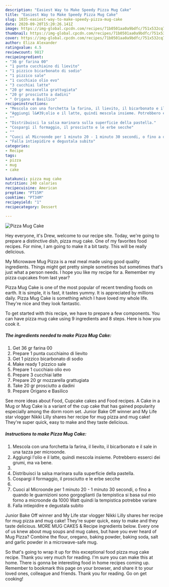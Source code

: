 ```yaml
---
description: "Easiest Way to Make Speedy Pizza Mug Cake"
title: "Easiest Way to Make Speedy Pizza Mug Cake"
slug: 1035-easiest-way-to-make-speedy-pizza-mug-cake
date: 2020-09-20T15:20:26.141Z
image: https://img-global.cpcdn.com/recipes/71b0501aa0a9bdfc/751x532cq70/pizza-mug-cake-recipe-main-photo.jpg
thumbnail: https://img-global.cpcdn.com/recipes/71b0501aa0a9bdfc/751x532cq70/pizza-mug-cake-recipe-main-photo.jpg
cover: https://img-global.cpcdn.com/recipes/71b0501aa0a9bdfc/751x532cq70/pizza-mug-cake-recipe-main-photo.jpg
author: Eliza Alexander
ratingvalue: 4.5
reviewcount: 9817
recipeingredient:
- "36 gr farina 00"
- "1 punta cucchiaino di lievito"
- "1 pizzico bicarbonato di sodio"
- "1 pizzico sale"
- "1 cucchiaio olio evo"
- "3 cucchiai latte"
- "20 gr mozzarella grattugiata"
- "20 gr prosciutto a dadini"
- " Origano e Basilico"
recipeinstructions:
- "Mescola con una forchetta la farina, il lievito, il bicarbonato e il sale in una tazza per microonde."
- "Aggiungi l&#39;olio e il latte, quindi mescola insieme. Potrebbero esserci dei grumi, ma va bene."
- ""
- "Distribuisci la salsa marinara sulla superficie della pastella."
- "Cospargi il formaggio, il prosciutto e le erbe secche"
- ""
- "Cuoci al Microonde per 1 minuto 20 - 1 minuto 30 secondi, o fino a quando le guarnizioni sono gorgoglianti (la tempistica si basa sul mio forno a microonde da 1000 Watt quindi la tempistica potrebbe variare"
- "Falla intiepidire e degustala subito"
categories:
- Recipe
tags:
- pizza
- mug
- cake

katakunci: pizza mug cake 
nutrition: 240 calories
recipecuisine: American
preptime: "PT15M"
cooktime: "PT34M"
recipeyield: "1"
recipecategory: Dessert

---
```



![Pizza Mug Cake](https://img-global.cpcdn.com/recipes/71b0501aa0a9bdfc/751x532cq70/pizza-mug-cake-recipe-main-photo.jpg)

Hey everyone, it's Drew, welcome to our recipe site. Today, we're going to prepare a distinctive dish, pizza mug cake. One of my favorites food recipes. For mine, I am going to make it a bit tasty. This will be really delicious.

My Microwave Mug Pizza is a real meal made using good quality ingredients. Things might get pretty simple sometimes but sometimes that&#39;s just what a person needs. I hope you like my recipe for a. Remember my pizza cupcakes from last year?

Pizza Mug Cake is one of the most popular of recent trending foods on earth. It is simple, it is fast, it tastes yummy. It is appreciated by millions daily. Pizza Mug Cake is something which I have loved my whole life. They're nice and they look fantastic.


To get started with this recipe, we have to prepare a few components. You can have pizza mug cake using 9 ingredients and 8 steps. Here is how you cook it.

<!--inarticleads1-->

##### The ingredients needed to make Pizza Mug Cake:

1. Get 36 gr farina 00
1. Prepare 1 punta cucchiaino di lievito
1. Get 1 pizzico bicarbonato di sodio
1. Make ready 1 pizzico sale
1. Prepare 1 cucchiaio olio evo
1. Prepare 3 cucchiai latte
1. Prepare 20 gr mozzarella grattugiata
1. Take 20 gr prosciutto a dadini
1. Prepare  Origano e Basilico


See more ideas about Food, Cupcake cakes and Food recipes. A Cake in a Mug or Mug Cake is a variant of the cup cake that has gained popularity especially among the dorm room set. Junior Bake Off winner and My Life star vlogger Nikki Lilly shares her recipe for mug pizza and mug cake! They&#39;re super quick, easy to make and they taste delicious. 

<!--inarticleads2-->

##### Instructions to make Pizza Mug Cake:

1. Mescola con una forchetta la farina, il lievito, il bicarbonato e il sale in una tazza per microonde.
1. Aggiungi l&#39;olio e il latte, quindi mescola insieme. Potrebbero esserci dei grumi, ma va bene.
1. 
1. Distribuisci la salsa marinara sulla superficie della pastella.
1. Cospargi il formaggio, il prosciutto e le erbe secche
1. 
1. Cuoci al Microonde per 1 minuto 20 - 1 minuto 30 secondi, o fino a quando le guarnizioni sono gorgoglianti (la tempistica si basa sul mio forno a microonde da 1000 Watt quindi la tempistica potrebbe variare
1. Falla intiepidire e degustala subito


Junior Bake Off winner and My Life star vlogger Nikki Lilly shares her recipe for mug pizza and mug cake! They&#39;re super quick, easy to make and they taste delicious. MORE MUG CAKES &amp; Recipe ingredients below. Every one of us knew about mug soups and mug cakes, but have you ever heard of Mug Pizza? Combine the flour, oregano, baking powder, baking soda, salt and garlic powder in a microwave-safe mug. 

So that's going to wrap it up for this exceptional food pizza mug cake recipe. Thank you very much for reading. I'm sure you can make this at home. There is gonna be interesting food in home recipes coming up. Remember to bookmark this page on your browser, and share it to your loved ones, colleague and friends. Thank you for reading. Go on get cooking!
